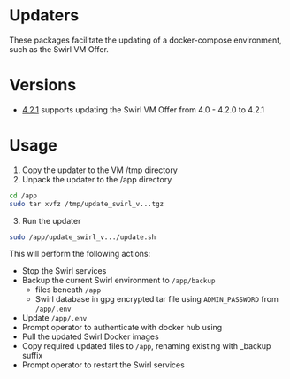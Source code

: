 # Updaters
These packages facilitate the updating of a docker-compose environment, such as the Swirl VM Offer.

# Versions
- [4.2.1](https://github.com/swirlai/docker-compose/blob/main/updaters/update_swirl_4_2_1_0_be59405.tar.gz) supports updating the Swirl VM Offer from 4.0 - 4.2.0 to 4.2.1

# Usage

1. Copy the updater to the VM /tmp directory
2. Unpack the updater to the /app directory
```bash
cd /app
sudo tar xvfz /tmp/update_swirl_v...tgz
````
3. Run the updater
```bash
sudo /app/update_swirl_v.../update.sh
```

This will perform the following actions:
- Stop the Swirl services
- Backup the current Swirl environment to `/app/backup`
    - files beneath `/app`
    - Swirl database in gpg encrypted tar file using `ADMIN_PASSWORD` from `/app/.env`
- Update `/app/.env`
- Prompt operator to authenticate with docker hub using
- Pull the updated Swirl Docker images
- Copy required updated files to `/app`, renaming existing with _backup suffix
- Prompt operator to restart the Swirl services


